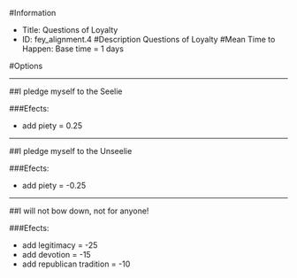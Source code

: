 #Information
 - Title: Questions of Loyalty
 - ID: fey_alignment.4
#Description
Questions of Loyalty
#Mean Time to Happen:
Base time = 1 days

#Options

___
##I pledge myself to the Seelie

###Efects:<ul><li>add piety = 0.25</li></ul>

___
##I pledge myself to the Unseelie

###Efects:<ul><li>add piety = -0.25</li></ul>

___
##I will not bow down, not for anyone!

###Efects:<ul><li>add legitimacy = -25</li><li>add devotion = -15</li><li>add republican tradition = -10</li></ul>
